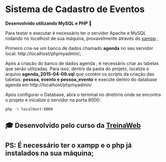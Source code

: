 # Sistema de Cadastro de Eventos
<b>Desenvolvido utilizando MySQL e PHP :elephant:</b>

Para testar e executar é necessário ter o servidor Apache e MySQL rodando no localhost de sua máquina, 
provavelmente através do [xampp](https://www.apachefriends.org/pt_br/index.html) ;

Primeiro cria-se um banco de dados chamado <b>agenda</b>
no seu servidor local: http://localhost/phpmyadmin/;

<p>
  Após a criação do banco de dados agenda , é necessário criar as tabelas que serão utilizadas.
  Para isso, dentro da pasta do projeto, localize o arquivo <b>agenda_2015-04-09.sql</b>
  que contém os scripts da criação das tabelas: <b>pessoa, evento e pessoa_evento</b>
  e execute dentro do database agenda em http://localhost/phpmyadmin/
</p>

Após configurar o Database,
abra o terminal no diretório onde se encontra o projeto 
e inicalize o servidor na porta 8000:

```bash
php -S localhost:8000
```

## :mortar_board: Desenvolvido pelo curso da [TreinaWeb](https://www.treinaweb.com.br/)


## PS: É necessário ter o xampp e o php já instalados na sua máquina;
